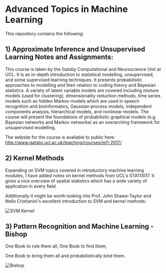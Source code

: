 # Advanced Topics in Machine Learning
This repository contains the following:

## 1) Approximate Inference and Unsupervised Learning Notes and Assignments:
This course is taken by the Gatsby Computational and Neuroscience Unit at UCL. It is an in-depth introduction to statistical modelling, unsupervised, and some supervised learning techniques. It presents probabilistic approaches to modelling and their relation to coding theory and Bayesian statistics. A variety of latent variable models are covered including mixture models (used for clustering), dimensionality reduction methods, time series models such as hidden Markov models which are used in speech recognition and bioinformatics, Gaussian process models, independent components analysis, hierarchical models, and nonlinear models. The course will present the foundations of probabilistic graphical models (e.g. Bayesian networks and Markov networks) as an overarching framework for unsupervised modelling. 

The website for the course is available to public here: http://www.gatsby.ucl.ac.uk/teaching/courses/ml1-2017/

## 2) Kernel Methods

Expanding on SVM topics covered in introductory machine learning modules, I have added notes on kernel methods from UCL's STAT0017. It gives a nice overview of spatial statistics which has a wide variety of application in every field.

Additionally it might be worth looking into Prof. John Shawe-Taylor and Nello Cristianini's excellent introduction to SVM and kernel methods:

![SVM Kernel](https://d3525k1ryd2155.cloudfront.net/f/193/780/9780521780193.BX.0.m.jpg)

## 3) Pattern Recognition and Machine Learning - Bishop

One Book to rule them all, One Book to find them,

One Book to bring them all and probabilistically bind them.

![Bishop](https://encrypted-tbn0.gstatic.com/images?q=tbn:ANd9GcQ_zpFlp7TjHZhkLEXo5Msg_JAncIxyliW89aeECxr2npYKvFrL)
